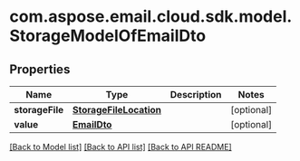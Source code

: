 
# com.aspose.email.cloud.sdk.model.StorageModelOfEmailDto
## Properties
Name | Type | Description | Notes
------------ | ------------- | ------------- | -------------
**storageFile** | [**StorageFileLocation**](StorageFileLocation.md) |  |  [optional]
**value** | [**EmailDto**](EmailDto.md) |  |  [optional]




[[Back to Model list]](README.md#documentation-for-models) [[Back to API list]](README.md#documentation-for-api-endpoints) [[Back to API README]](README.md)

